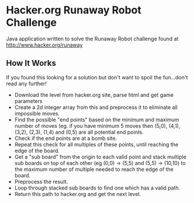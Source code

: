 Hacker.org Runaway Robot Challenge
===================

Java application written to solve the Runaway Robot challenge found at http://www.hacker.org/runaway

How It Works
------------
If you found this looking for a solution but don't want to spoil the fun...don't read any further!

 - Download the level from hacker.org site, parse html and get game parameters
 - Create a 2d integer array from this and preprocess it to eliminate all impossible moves.
 - Find the possible "end points" based on the minimum and maximum number of moves (eg. if you have minimum 5 moves then (5,0), (4,1), (3,2), (2,3), (1,4) and (0,5) are all potential end points.
 - Check if the end points are at a bomb site.
 - Repeat this check for all multiples of these points, until reaching the edge of the board.
 - Get a "sub board" from the origin to each valid point and stack multiple sub boards on top of each other (eg (0,0) -> (5,5) and (5,5) -> (10,10) to the maximum number of multiple needed to reach the edge of the board.
 - Preprocess the result.
 - Loop through stacked sub boards to find one which has a valid path.
 - Return this path to hacker.org and get the next level.
